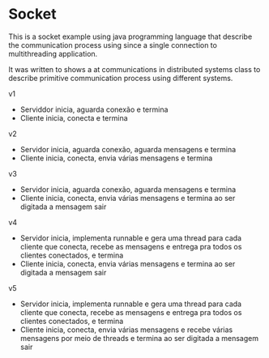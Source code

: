# Socket
This is a socket example using java programming language that describe the communication process using since a single connection to multithreading application.

It was written to shows a at communications in distributed systems class to describe primitive communication process using different systems.


v1

- Serviddor inicia, aguarda conexão e termina
- Cliente inicia, conecta e termina

v2
- Servidor inicia, aguarda conexão, aguarda mensagens e termina
- Cliente inicia, conecta, envia várias mensagens e termina

v3
- Servidor inicia, aguarda conexão, aguarda mensagens e termina
- Cliente inicia, conecta, envia várias mensagens e termina ao ser digitada a mensagem sair

v4
- Servidor inicia, implementa runnable e gera uma thread para cada cliente que conecta, recebe as mensagens e entrega pra todos os clientes conectados,  e termina
- Cliente inicia, conecta, envia várias mensagens e termina ao ser digitada a mensagem sair

v5
- Servidor inicia, implementa runnable e gera uma thread para cada cliente que conecta, recebe as mensagens e entrega pra todos os clientes conectados,  e termina
- Cliente inicia, conecta, envia várias mensagens e recebe várias mensagens por meio de threads e termina ao ser digitada a mensagem sair

